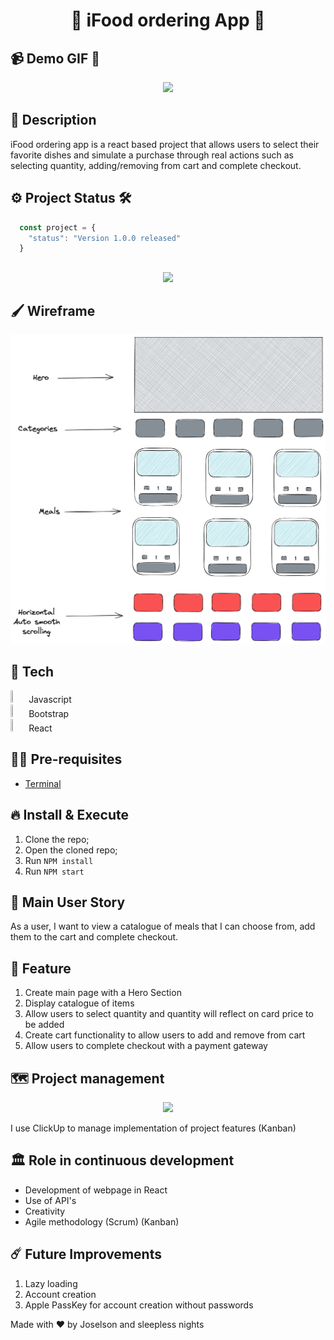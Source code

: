 <h1 align='center'>🌭 iFood ordering App 🍔</h1>

## 📹 Demo GIF 📼

<p align="center">
  <img src="ifood/projectAssets/demoGif.gif" />
</p>

## 📓 Description

iFood ordering app is a react based project that allows users to select their favorite dishes and simulate a purchase through real actions such as selecting quantity, adding/removing from cart and complete checkout.

## ⚙️ Project Status 🛠️

  ```js
    const project = {
      "status": "Version 1.0.0 released"
    }
  ```
##



<p align="center">
  <img src="assets/demo/countrify-demo.gif" />
</p>

## 🖌️ Wireframe

<p align="center">
  <img src="ifood/projectAssets/Wireframe.png" />
</p>

## 🚀 Tech

<div>
<img src="https://marcas-logos.net/wp-content/uploads/2020/11/JavaScript-logo.png" width="5%" height="5%"> Javascript
</div>
<div>
<img src="https://www.pinclipart.com/picdir/big/35-353932_bootstrap-bootstrap-4-logo-png-clipart.png" width="5%" height="5%"> Bootstrap
</div>
<div>
<img src="https://flyclipart.com/thumb2/react-logo-import-io-221727.png" width="5%" height="5%"> React
</div>

## ✋🏻 Pre-requisites

- [Terminal](https://www.youtube.com/watch?v=5XgBd6rjuDQ)

## 🔥 Install & Execute

1. Clone the repo;
2. Open the cloned repo;
3. Run `NPM install`
4. Run `NPM start`

## 📜 Main User Story

As a user, I want to view a catalogue of meals that I can choose from, add them to the cart and complete checkout.


## 🪩 Feature

1. Create main page with a Hero Section
2. Display catalogue of items
3. Allow users to select quantity and quantity will reflect on card price to be added
4. Create cart functionality to allow users to add and remove from cart
5. Allow users to complete checkout with a payment gateway

## 🗺 Project management

<p align="center">
  <img src="assets/iFood-flowchart.png" />
</p>

I use ClickUp to manage implementation of project features (Kanban)


## 🏛 Role in continuous development

* Development of webpage in React
* Use of API's
* Creativity
* Agile methodology (Scrum) (Kanban)


## ☄️ Future Improvements

1. Lazy loading
2. Account creation
3. Apple PassKey for account creation without passwords

Made with ❤️ by Joselson and sleepless nights
